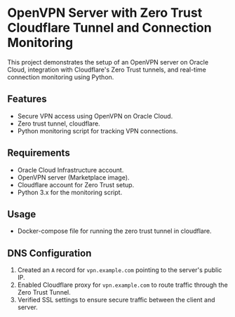 # OpenVPN Server with Zero Trust Cloudflare Tunnel and Connection Monitoring

This project demonstrates the setup of an OpenVPN server on Oracle Cloud, integration with Cloudflare's Zero Trust tunnels, and real-time connection monitoring using Python.

## Features
- Secure VPN access using OpenVPN on Oracle Cloud.
- Zero trust tunnel, cloudflare.
- Python monitoring script for tracking VPN connections.

## Requirements
- Oracle Cloud Infrastructure account.
- OpenVPN server (Marketplace image).
- Cloudflare account for Zero Trust setup.
- Python 3.x for the monitoring script.

## Usage
- Docker-compose file for running the zero trust tunnel in cloudflare.

## DNS Configuration
1. Created an `A` record for `vpn.example.com` pointing to the server's public IP.
2. Enabled Cloudflare proxy for `vpn.example.com` to route traffic through the Zero Trust Tunnel.
3. Verified SSL settings to ensure secure traffic between the client and server.


